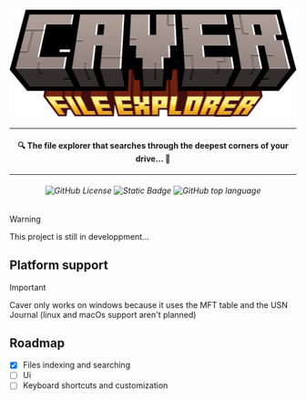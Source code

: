 ### ![Caver](caver_banner.png)
___
#### <p align="center">🔍 The file explorer that searches through the deepest corners of your drive... 📂</p>
___

<h6 align="center">

![GitHub License](https://img.shields.io/github/license/Adrien5902/caver?color=red&style=for-the-badge)
![Static Badge](https://img.shields.io/badge/Project%20Status-In%20developpment...-s?style=for-the-badge&color=orange)
![GitHub top language](https://img.shields.io/github/languages/top/Adrien5902/caver?style=for-the-badge&labelColor=gray&color=orange)

</h6>


> [!WARNING]
> This project is still in developpment...


## Platform support
> [!IMPORTANT]
> Caver only works on windows because it uses the MFT table and the USN Journal (linux and macOs support aren't planned)

## Roadmap
- [X] Files indexing and searching
- [ ] Ui
- [ ] Keyboard shortcuts and customization
